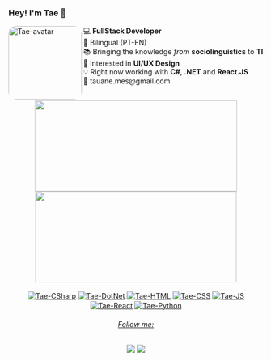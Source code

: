 ### Hey! I'm Tae 👋

<div>
  <img align="left" alt="Tae-avatar"  height="145" style="border-radius:15px;" src="https://media.discordapp.net/attachments/941386143168098406/941386235312742470/download20220204122522.png">
  </div>
💻 <b>FullStack Developer</b> <br>
💬 Bilingual (PT-EN) <br>
📚 Bringing the knowledge <i>from</i> <b>sociolinguistics</b> to <b>TI</b>  <br>
🎒 Interested in <b>UI/UX Design</b><br> 
💡 Right now working with <b>C#</b>, <b>.NET</b> and <b>React.JS</b> <br>
📧 tauane.mes@gmail.com
  
##

<div sytle="display: inline_block" align="center">
  <a href="https://github.com/eaitae">
  <img height="180em" width="400em" lentgh="180" src="https://github-readme-stats.vercel.app/api?username=eaitae&show_icons=true&theme=tokyonight&include_all_commits=true&count_private=true"/>
  <img  height="180em" width="398em" src="https://github-readme-stats.vercel.app/api/top-langs/?username=eaitae&layout=compact&langs_count=7&theme=tokyonight"/>
</div>

  <div style="display: inline_block" align="center"><br>
  <img align="center" alt="Tae-CSharp"  src="https://img.shields.io/badge/C%23-239120?style=for-the-badge&logo=c-sharp&logoColor=white">
  <img align="center" alt="Tae-DotNet"	src ="https://img.shields.io/badge/.NET-5C2D91?style=for-the-badge&logo=.net&logoColor=white">
  <img align="center" alt="Tae-HTML"  src="https://img.shields.io/badge/HTML5-E34F26?style=for-the-badge&logo=html5&logoColor=white">
  <img align="center" alt="Tae-CSS"  src="https://img.shields.io/badge/CSS3-1572B6?style=for-the-badge&logo=css3&logoColor=white">
  <img align="center" alt="Tae-JS"  src="https://img.shields.io/badge/JavaScript-F7DF1E?style=for-the-badge&logo=javascript&logoColor=black">
  <img align="center" alt="Tae-React"  src="https://img.shields.io/badge/React-20232A?style=for-the-badge&logo=react&logoColor=61DAFB">
  <img align="center" alt="Tae-Python"  src="https://img.shields.io/badge/Python-3776AB?style=for-the-badge&logo=python&logoColor=white">
</div>
  
  <div align="center">
    <h6> Follow me: </h6> 
  </div>
  
  <div style="display: inline_block" align="center"> 

 <a href="https://www.instagram.com/eaitae/" target="_blank"><img src="https://img.shields.io/badge/-Instagram-%23E4405F?style=for-the-badge&logo=instagram&logoColor=white" target="_blank"></a>
  <a href="https://www.linkedin.com/in/tauanematos/" target="_blank"><img src="https://img.shields.io/badge/-LinkedIn-%230077B5?style=for-the-badge&logo=linkedin&logoColor=white" target="_blank"></a> 

  
  
